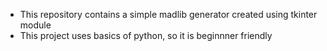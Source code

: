 - This repository contains a simple madlib generator created using tkinter module
- This project uses basics of python, so it is beginnner friendly
